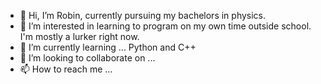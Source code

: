 - 👋 Hi, I’m Robin, currently pursuing my bachelors in physics. 
- 👀 I’m interested in learning to program on my own time outside school. I'm mostly a lurker right now. 
- 🌱 I’m currently learning ... Python and C++
- 💞️ I’m looking to collaborate on ...
- 📫 How to reach me ... 

